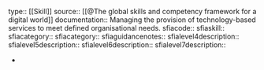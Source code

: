 type:: [[Skill]]
source:: [[@The global skills and competency framework for a digital world]]
documentation:: Managing the provision of technology-based services to meet defined organisational needs.
sfiacode::
sfiaskill::
sfiacategory::
sfiacategory::
sfiaguidancenotes::
sfialevel4description::
sfialevel5description::
sfialevel6description::
sfialevel7description::

-